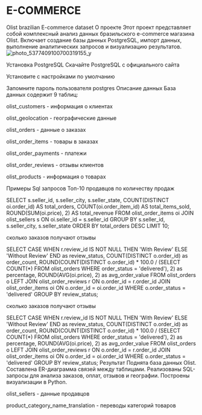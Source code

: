 # E-COMMERCE
Olist brazilian E-commerce dataset
 О проекте
Этот проект представляет собой комплексный анализ данных бразильского e-commerce магазина Olist. Включает создание базы данных PostgreSQL, импорт данных, выполнение аналитических запросов и визуализацию результатов.
![photo_5377409100700319155_y](https://github.com/user-attachments/assets/cfa6fcb5-10ac-409b-b5aa-c53d6d6a814e)

Установка PostgreSQL
Скачайте PostgreSQL с официального сайта

Установите с настройками по умолчанию

Запомните пароль пользователя postgres 
Описание данных
База данных содержит 9 таблиц:

olist_customers - информация о клиентах

olist_geolocation - географические данные

olist_orders - данные о заказах

olist_order_items - товары в заказах

olist_order_payments - платежи

olist_order_reviews - отзывы клиентов

olist_products - информация о товарах

Примеры Sql запросов
Топ-10 продавцов по количеству продаж

SELECT 
    s.seller_id, 
    s.seller_city, 
    s.seller_state,
    COUNT(DISTINCT oi.order_id) AS total_orders,
    COUNT(oi.order_item_id) AS total_items_sold,
    ROUND(SUM(oi.price), 2) AS total_revenue
FROM olist_order_items oi
JOIN olist_sellers s ON oi.seller_id = s.seller_id
GROUP BY s.seller_id, s.seller_city, s.seller_state
ORDER BY total_orders DESC
LIMIT 10;

сколько заказов получают отзывы

SELECT 
    CASE 
        WHEN r.review_id IS NOT NULL THEN 'With Review'
        ELSE 'Without Review'
    END as review_status,
    COUNT(DISTINCT o.order_id) as order_count,
    ROUND(COUNT(DISTINCT o.order_id) * 100.0 / (SELECT COUNT(*) FROM olist_orders WHERE order_status = 'delivered'), 2) as percentage,
    ROUND(AVG(oi.price), 2) as avg_order_value
FROM olist_orders o
LEFT JOIN olist_order_reviews r ON o.order_id = r.order_id
JOIN olist_order_items oi ON o.order_id = oi.order_id
WHERE o.order_status = 'delivered'
GROUP BY review_status;

сколько заказов получают отзывы

SELECT 
    CASE 
        WHEN r.review_id IS NOT NULL THEN 'With Review'
        ELSE 'Without Review'
    END as review_status,
    COUNT(DISTINCT o.order_id) as order_count,
    ROUND(COUNT(DISTINCT o.order_id) * 100.0 / (SELECT COUNT(*) FROM olist_orders WHERE order_status = 'delivered'), 2) as percentage,
    ROUND(AVG(oi.price), 2) as avg_order_value
FROM olist_orders o
LEFT JOIN olist_order_reviews r ON o.order_id = r.order_id
JOIN olist_order_items oi ON o.order_id = oi.order_id
WHERE o.order_status = 'delivered'
GROUP BY review_status;
Результат
Поднята база данных Olist.
Составлена ER-диаграмма связей между таблицами.
Реализованы SQL-запросы для анализа заказов, оплат, отзывов и географии.
Построены визуализации в Python.

olist_sellers - данные продавцов

product_category_name_translation - переводы категорий товаров
